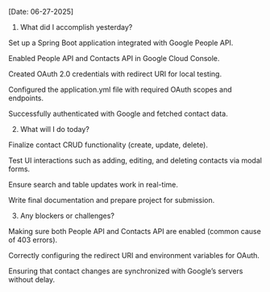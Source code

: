 [Date: 06-27-2025]
1. What did I accomplish yesterday?

Set up a Spring Boot application integrated with Google People API.

Enabled People API and Contacts API in Google Cloud Console.

Created OAuth 2.0 credentials with redirect URI for local testing.

Configured the application.yml file with required OAuth scopes and endpoints.

Successfully authenticated with Google and fetched contact data.

2. What will I do today?

Finalize contact CRUD functionality (create, update, delete).

Test UI interactions such as adding, editing, and deleting contacts via modal forms.

Ensure search and table updates work in real-time.

Write final documentation and prepare project for submission.

3. Any blockers or challenges?

Making sure both People API and Contacts API are enabled (common cause of 403 errors).

Correctly configuring the redirect URI and environment variables for OAuth.

Ensuring that contact changes are synchronized with Google’s servers without delay.
